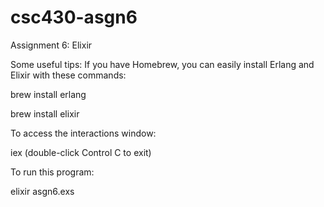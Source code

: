 # csc430-asgn6

Assignment 6: Elixir


Some useful tips:
If you have Homebrew, you can easily install Erlang and Elixir with these commands:

brew install erlang

brew install elixir

To access the interactions window:

iex (double-click Control C to exit)

To run this program:

elixir asgn6.exs
